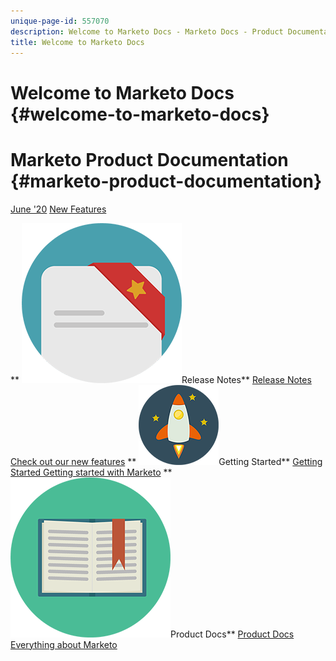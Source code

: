 ```yaml
---
unique-page-id: 557070
description: Welcome to Marketo Docs - Marketo Docs - Product Documentation
title: Welcome to Marketo Docs
---
```


# Welcome to Marketo Docs {#welcome-to-marketo-docs}

# Marketo Product Documentation {#marketo-product-documentation}

[June '20](release-notes/2020/release-notes-june-20.md) [New Features](release-notes/2020/release-notes-june-20.md)   

** ![Release Notes](assets/documents-bookmarks-23.png)Release Notes** [Release Notes Check out our new features](https://docs.marketo.com/display/DOCS/Release+Notes)   ** ![Getting Started](assets/space-10.png)Getting Started** [Getting Started Getting started with Marketo](getting-started.md)   ** ![Product Docs](assets/education-science-05.png)Product Docs** [Product Docs Everything about Marketo](product-docs.md) 